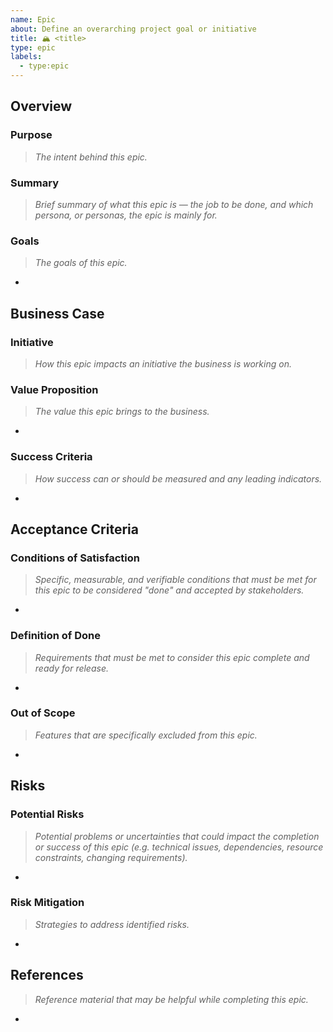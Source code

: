 ```yaml
---
name: Epic
about: Define an overarching project goal or initiative
title: 🏔️ <title>
type: epic
labels:
  - type:epic
---
```


<!--lint disable-->

## Overview

<!--lint enable-->

### Purpose

> *The intent behind this epic.*

<!--purpose-->

### Summary

> *Brief summary of what this epic is — the job to be done, and which persona, or personas, the epic is mainly for.*

<!--summary-->

### Goals

> *The goals of this epic.*

-

## Business Case

### Initiative

> *How this epic impacts an initiative the business is working on.*

<!--initiative-->

### Value Proposition

> *The value this epic brings to the business.*

-

### Success Criteria

> *How success can or should be measured and any leading indicators.*

-

## Acceptance Criteria

### Conditions of Satisfaction

> *Specific, measurable, and verifiable conditions that must be met for this epic to be considered "done" and accepted
> by stakeholders.*

-

### Definition of Done

> *Requirements that must be met to consider this epic complete and ready for release.*

-

### Out of Scope

> *Features that are specifically excluded from this epic.*

-

## Risks

### Potential Risks

> *Potential problems or uncertainties that could impact the completion or success of this epic (e.g. technical issues,
> dependencies, resource constraints, changing requirements).*

-

### Risk Mitigation

> *Strategies to address identified risks.*

-

## References

> *Reference material that may be helpful while completing this epic.*

-
